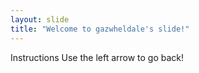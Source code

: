 ```yaml
---
layout: slide
title: "Welcome to gazwheldale's slide!"
---
```

Instructions
Use the left arrow to go back!
